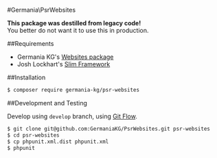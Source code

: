 #Germania\PsrWebsites

**This package was destilled from legacy code!**   
You better do not want it to use this in production.

##Requirements

- Germania KG's [Websites package](https://github.com/GermaniaKG/Websites)
- Josh Lockhart's [Slim Framework](https://github.com/slimphp/Slim)


##Installation

```bash
$ composer require germania-kg/psr-websites
```


##Development and Testing

Develop using `develop` branch, using [Git Flow](https://github.com/nvie/gitflow).   

```bash
$ git clone git@github.com:GermaniaKG/PsrWebsites.git psr-websites
$ cd psr-websites
$ cp phpunit.xml.dist phpunit.xml
$ phpunit
```
